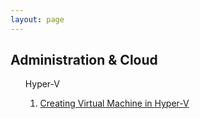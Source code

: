 ```yaml
---
layout: page
---
```


<section>
	<h1>Administration & Cloud</h1>
	<ul>
		<p>Hyper-V
			<ol>
				<li><a href="{{ "/Hyper-V" | prepend: site.baseurl | replace: '//', '/' }}"><p>Creating Virtual Machine in Hyper-V</p></a></li>
			</ol>
		</p>
	</ul>
</section>